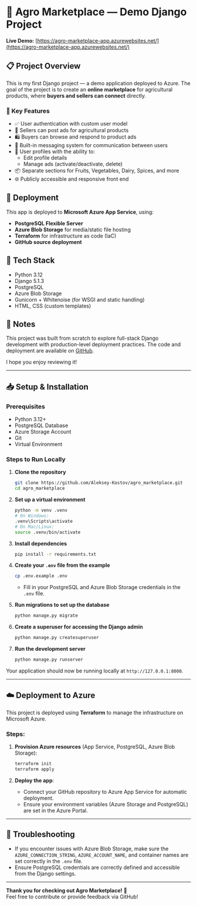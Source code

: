 # 🌾 Agro Marketplace — Demo Django Project

**Live Demo:** [https://agro-marketplace-app.azurewebsites.net/](https://agro-marketplace-app.azurewebsites.net/)

## 📋 Project Overview

This is my first Django project — a demo application deployed to Azure. The goal of the project is to create an **online marketplace** for agricultural products, where **buyers and sellers can connect** directly.

### 🔑 Key Features

* ✅ User authentication with custom user model
* 🛒 Sellers can post ads for agricultural products
* 🛍️ Buyers can browse and respond to product ads
* 💬 Built-in messaging system for communication between users
* 👤 User profiles with the ability to:
  * Edit profile details
  * Manage ads (activate/deactivate, delete)
* 📦 Separate sections for Fruits, Vegetables, Dairy, Spices, and more
* 🌐 Publicly accessible and responsive front end

## 🚀 Deployment

This app is deployed to **Microsoft Azure App Service**, using:

* **PostgreSQL Flexible Server**
* **Azure Blob Storage** for media/static file hosting
* **Terraform** for infrastructure as code (IaC)
* **GitHub source deployment**

## 👷️ Tech Stack

* Python 3.12
* Django 5.1.3
* PostgreSQL
* Azure Blob Storage
* Gunicorn + Whitenoise (for WSGI and static handling)
* HTML, CSS (custom templates)

## 📌 Notes

This project was built from scratch to explore full-stack Django development with production-level deployment practices. The code and deployment are available on [GitHub](https://github.com/Aleksey-Kostov/agro_marketplace).

I hope you enjoy reviewing it!

---

## 📥 Setup & Installation

### Prerequisites

- Python 3.12+
- PostgreSQL Database
- Azure Storage Account
- Git
- Virtual Environment

### Steps to Run Locally

1. **Clone the repository**

    ```bash
    git clone https://github.com/Aleksey-Kostov/agro_marketplace.git
    cd agro_marketplace
    ```

2. **Set up a virtual environment**

    ```bash
    python -m venv .venv
    # On Windows:
    .venv\Scripts\activate
    # On Mac/Linux:
    source .venv/bin/activate
    ```

3. **Install dependencies**

    ```bash
    pip install -r requirements.txt
    ```

4. **Create your `.env` file from the example**

    ```bash
    cp .env.example .env
    ```

    - Fill in your PostgreSQL and Azure Blob Storage credentials in the `.env` file.

5. **Run migrations to set up the database**

    ```bash
    python manage.py migrate
    ```

6. **Create a superuser for accessing the Django admin**

    ```bash
    python manage.py createsuperuser
    ```

7. **Run the development server**

    ```bash
    python manage.py runserver
    ```

Your application should now be running locally at `http://127.0.0.1:8000`.

---

## ☁️ Deployment to Azure

This project is deployed using **Terraform** to manage the infrastructure on Microsoft Azure.

### Steps:

1. **Provision Azure resources** (App Service, PostgreSQL, Azure Blob Storage):

    ```bash
    terraform init
    terraform apply
    ```

2. **Deploy the app**:

    - Connect your GitHub repository to Azure App Service for automatic deployment.
    - Ensure your environment variables (Azure Storage and PostgreSQL) are set in the Azure Portal.

---

## 🔧 Troubleshooting

- If you encounter issues with Azure Blob Storage, make sure the `AZURE_CONNECTION_STRING`, `AZURE_ACCOUNT_NAME`, and container names are set correctly in the `.env` file.
- Ensure PostgreSQL credentials are correctly defined and accessible from the Django settings.

---

**Thank you for checking out Agro Marketplace!** 🌾  
Feel free to contribute or provide feedback via GitHub!
